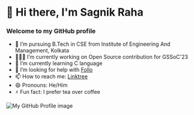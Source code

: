 # 👋 Hi there, I'm Sagnik Raha 
###   Welcome to my GitHub profile 

- 🔭 I’m pursuing B.Tech in CSE from Institute of Engineering And Management, Kolkata
- 👨🏻‍💻 I’m currently working on Open Source contribution for GSSoC'23
- 🌱 I’m currently learning C language
- 🤔 I’m looking for help with [Follo](https://github.com/sagnik-004/Follo)
- 📫 How to reach me: [Linktree](https://linktr.ee/SagnikRaha)
- 😄 Pronouns: He/Him
- ⚡ Fun fact: I prefer tea over coffee

![My GitHub Profile image](https://github.com/sagnik-004.png)
